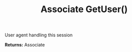 ﻿---
uid: crmscript_ref_NSChatSessionEntity_GetUser
title: Associate GetUser()
intellisense: NSChatSessionEntity.GetUser
keywords: NSChatSessionEntity, GetUser
so.topic: reference
---

User agent handling this session

**Returns:** Associate


